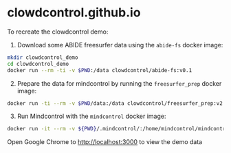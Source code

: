 # clowdcontrol.github.io

To recreate the clowdcontrol demo:

1. Download some ABIDE freesurfer data using the `abide-fs` docker image:

```bash
mkdir clowdcontrol_demo
cd clowdcontrol_demo
docker run --rm -ti -v $PWD:/data clowdcontrol/abide-fs:v0.1
```

2. Prepare the data for mindcontrol by running the `freesurfer_prep` docker image:

```bash
docker run -ti --rm -v $PWD/data:/data clowdcontrol/freesurfer_prep:v2.0
```

3. Run Mindcontrol with the `mindcontrol` docker image:

```bash
docker run -it --rm -v ${PWD}/.mindcontrol/:/home/mindcontrol/mindcontrol/.meteor/local -v $PWD/data:/bids -p 3000:3000 -p 8080:8080 clowdcontrol/mindcontrol:v0.3
```

Open Google Chrome to [http://localhost:3000](http://localhost:3000) to view the demo data
